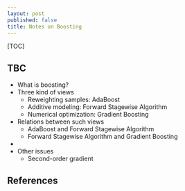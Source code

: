 ```yaml
---
layout: post
published: false
title: Notes on Boosting
---
```

[TOC]

## TBC

- What is boosting?
- Three kind of views
    - Reweighting samples: AdaBoost
    - Additive modeling: Forward Stagewise Algorithm
    - Numerical optimization: Gradient Boosting
- Relations between such views
	- AdaBoost and Forward Stagewise Algorithm
    - Forward Stagewise Algorithm and Gradient Boosting
- 
- Other issues
	- Second-order gradient

## References



